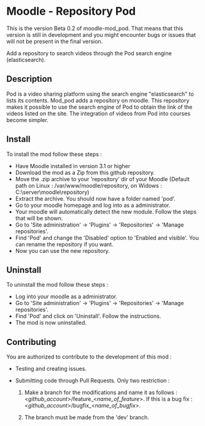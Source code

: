 # Moodle - Repository Pod
This is the version Beta 0.2 of moodle-mod_pod. That means that this version is still in development and you might encounter bugs or issues that will not be present in the final version.

Add a repository to search videos through the Pod search engine (elasticsearch).

## Description
Pod is a video sharing platform using the search engine "elasticsearch" to lists its contents. 
Mod_pod adds a repository on moodle. This repository makes it possible to use the search engine of Pod to obtain the link of the videos listed on the site.
The integration of videos from Pod into courses become simpler.

## Install
To install the mod follow these steps :
* Have Moodle installed in version 3.1 or higher
* Download the mod as a Zip from this github repository.
* Move the .zip archive to your 'repository' dir of your Moodle (Default path on Linux : /var/www/moodle/repository, on Widows : C:\server\moodle\repository)
* Extract the archive. You should now have a folder named 'pod'.
* Go to your moodle homepage and log into as a administrator.
* Your moodle will automatically detect the new module. Follow the steps that will be shown.
* Go to 'Site administration' -> 'Plugins' -> 'Repositories' -> 'Manage repositories'.
* Find 'Pod' and change the 'Disabled' option to 'Enabled and visible'. You can rename the repository if you want.
* Now you can use the new repository.

## Uninstall
To uninstall the mod follow these steps :
* Log into your moodle as a administrator.
* Go to 'Site administration' -> 'Plugins' -> 'Repositories' -> 'Manage repositories'.
* Find 'Pod' and click on 'Uninstall'. Follow the instructions.
* The mod is now uninstalled.

## Contributing
You are authorized to contribute to the development of this mod :
* Testing and creating issues. 
* Submitting code through Pull Requests. Only two restriction :

  1. Make a branch for the modifications and name it as follows : <_github_account_>/feature_<_name_of_feature_>. If this is a bug fix : <_github_account_>/bugfix_<_name_of_bugfix_>.
  
  2. The branch must be made from the 'dev' branch.
